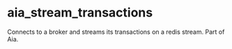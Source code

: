 # aia_stream_transactions
Connects to a broker and streams its transactions on a redis stream. Part of Aia.
